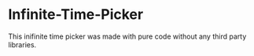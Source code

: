 # Infinite-Time-Picker

This inifinite time picker was made with pure code without any third party libraries.
